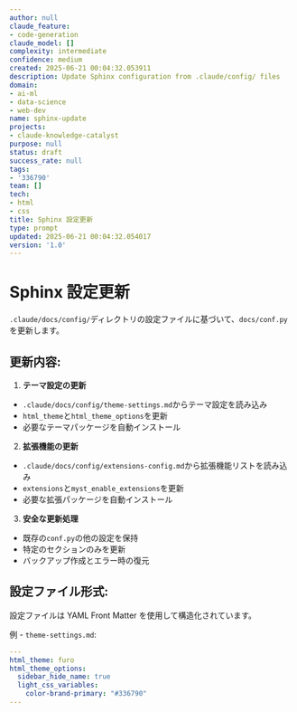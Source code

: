 ```yaml
---
author: null
claude_feature:
- code-generation
claude_model: []
complexity: intermediate
confidence: medium
created: 2025-06-21 00:04:32.053911
description: Update Sphinx configuration from .claude/config/ files
domain:
- ai-ml
- data-science
- web-dev
name: sphinx-update
projects:
- claude-knowledge-catalyst
purpose: null
status: draft
success_rate: null
tags:
- '336790'
team: []
tech:
- html
- css
title: Sphinx 設定更新
type: prompt
updated: 2025-06-21 00:04:32.054017
version: '1.0'
---
```


# Sphinx 設定更新

`.claude/docs/config/`ディレクトリの設定ファイルに基づいて、`docs/conf.py`を更新します。

## 更新内容:

1. **テーマ設定の更新**

- `.claude/docs/config/theme-settings.md`からテーマ設定を読み込み
- `html_theme`と`html_theme_options`を更新
- 必要なテーマパッケージを自動インストール

2. **拡張機能の更新**

- `.claude/docs/config/extensions-config.md`から拡張機能リストを読み込み
- `extensions`と`myst_enable_extensions`を更新
- 必要な拡張パッケージを自動インストール

3. **安全な更新処理**

- 既存の`conf.py`の他の設定を保持
- 特定のセクションのみを更新
- バックアップ作成とエラー時の復元

## 設定ファイル形式:

設定ファイルは YAML Front Matter を使用して構造化されています。

例 - `theme-settings.md`:

```yaml
---
html_theme: furo
html_theme_options:
  sidebar_hide_name: true
  light_css_variables:
    color-brand-primary: "#336790"
---
```